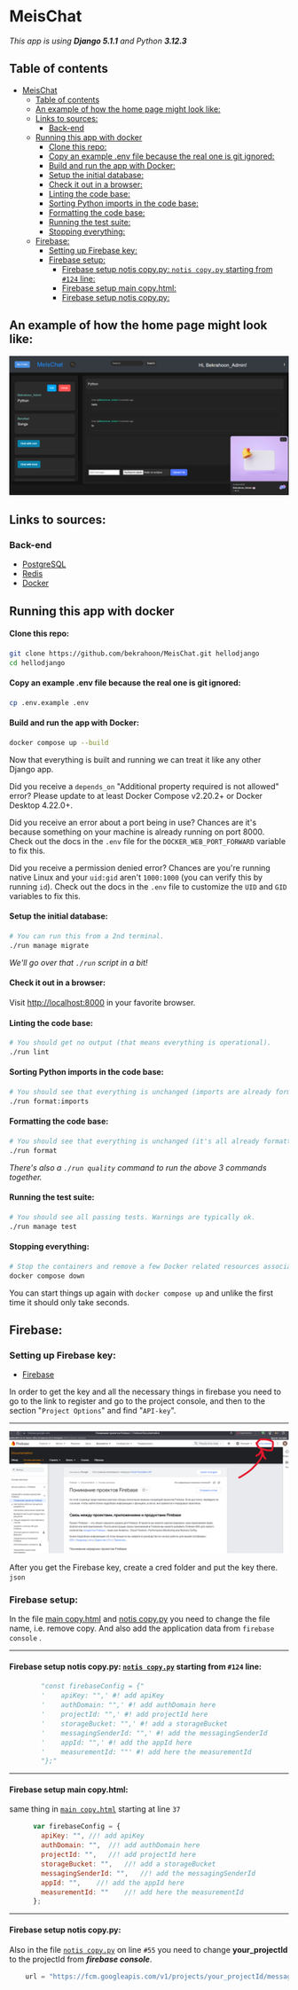 # MeisChat

*This app is using ***Django 5.1.1*** and Python ***3.12.3****

## Table of contents

- [MeisChat](#meischat)
  - [Table of contents](#table-of-contents)
  - [An example of how the home page might look like:](#an-example-of-how-the-home-page-might-look-like)
  - [Links to sources:](#links-to-sources)
    - [Back-end](#back-end)
  - [Running this app with docker](#running-this-app-with-docker)
      - [Clone this repo:](#clone-this-repo)
      - [Copy an example .env file because the real one is git ignored:](#copy-an-example-env-file-because-the-real-one-is-git-ignored)
      - [Build  and run the app with Docker:](#build--and-run-the-app-with-docker)
      - [Setup the initial database:](#setup-the-initial-database)
      - [Check it out in a browser:](#check-it-out-in-a-browser)
      - [Linting the code base:](#linting-the-code-base)
      - [Sorting Python imports in the code base:](#sorting-python-imports-in-the-code-base)
      - [Formatting the code base:](#formatting-the-code-base)
      - [Running the test suite:](#running-the-test-suite)
      - [Stopping everything:](#stopping-everything)
  - [Firebase:](#firebase)
    - [Setting up Firebase key:](#setting-up-firebase-key)
    - [Firebase setup:](#firebase-setup)
      - [Firebase setup notis copy.py: `notis copy.py` starting from `#124` line:](#firebase-setup-notis-copypy-notis-copypy-starting-from-124-line)
      - [Firebase setup main copy.html:](#firebase-setup-main-copyhtml)
      - [Firebase setup notis copy.py:](#firebase-setup-notis-copypy)

## An example of how the home page might look like:

![image-logo](static/images/скринсайт.png)

## Links to sources:

### Back-end
- [PostgreSQL](https://www.postgresql.org/)
- [Redis](https://redis.io/)
- [Docker](https://www.docker.com/get-started/)


## Running this app with docker


#### Clone this repo:

```sh
git clone https://github.com/bekrahoon/MeisChat.git hellodjango
cd hellodjango
```

#### Copy an example .env file because the real one is git ignored:

```sh
cp .env.example .env
```

#### Build  and run the app with Docker:

```sh
docker compose up --build
```

Now that everything is built and running we can treat it like any other Django
app.

Did you receive a `depends_on` "Additional property required is not allowed"
error? Please update to at least Docker Compose v2.20.2+ or Docker Desktop
4.22.0+.

Did you receive an error about a port being in use? Chances are it's because
something on your machine is already running on port 8000. Check out the docs
in the `.env` file for the `DOCKER_WEB_PORT_FORWARD` variable to fix this.

Did you receive a permission denied error? Chances are you're running native
Linux and your `uid:gid` aren't `1000:1000` (you can verify this by running
`id`). Check out the docs in the `.env` file to customize the `UID` and `GID`
variables to fix this.

#### Setup the initial database:

```sh
# You can run this from a 2nd terminal.
./run manage migrate
```

*We'll go over that `./run` script in a bit!*

#### Check it out in a browser:

Visit <http://localhost:8000> in your favorite browser.

#### Linting the code base:

```sh
# You should get no output (that means everything is operational).
./run lint
```

#### Sorting Python imports in the code base:

```sh
# You should see that everything is unchanged (imports are already formatted).
./run format:imports
```

#### Formatting the code base:

```sh
# You should see that everything is unchanged (it's all already formatted).
./run format
```

*There's also a `./run quality` command to run the above 3 commands together.*

#### Running the test suite:

```sh
# You should see all passing tests. Warnings are typically ok.
./run manage test
```

#### Stopping everything:

```sh
# Stop the containers and remove a few Docker related resources associated to this project.
docker compose down
```

You can start things up again with `docker compose up` and unlike the first
time it should only take seconds.



## Firebase:
###  Setting up Firebase key:

-  [Firebase](https://firebase.google.com/docs/projects/learn-more?hl=ru)
  
  In order to get the key and all the necessary things in firebase you need to go to the link to register and go to the project console, and then to the section "`Project Options`" and find "`API-key`".
___
![Firebase](static/images/screen-firebase.png)

After you get the Firebase key, create a cred folder and put the key there. `json`


###  Firebase setup:

In the file [main copy.html](<templates/main copy.html>) and [notis copy.py](<views/notis copy.py>) you need to change the file name, i.e. remove copy. And also add the application data from `firebase console` .
 ___ 
#### Firebase setup notis copy.py: [`notis copy.py`](<views/notis copy.py>) starting from `#124` line:

```py
        "const firebaseConfig = {"
        '    apiKey: "",' #! add apiKey
        '    authDomain: "",' #! add authDomain here
        '    projectId: "",' #! add projectId here
        '    storageBucket: "",' #! add a storageBucket
        '    messagingSenderId: "",' #! add the messagingSenderId
        '    appId: "",' #! add the appId here
        '    measurementId: ""' #! add here the measurementId
        "};"
```
___
####  Firebase setup main copy.html:
same thing in [`main copy.html`](<templates/main copy.html>) starting at line `37`

``` js
      var firebaseConfig = {
        apiKey: "", //! add apiKey
        authDomain: "",  //! add authDomain here
        projectId: "",   //! add projectId here
        storageBucket: "",   //! add a storageBucket
        messagingSenderId: "",   //! add the messagingSenderId
        appId: "",    //! add the appId here
        measurementId: ""    //! add here the measurementId
      };

```
___
####  Firebase setup notis copy.py:

Also in the file [`notis copy.py`](<views/notis copy.py>) on line `#55` you need to change **your_projectId** to the projectId from ***firebase console***.

```py
    url = "https://fcm.googleapis.com/v1/projects/your_projectId/messages:send" #! Insert your projectId
```